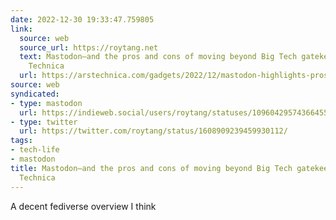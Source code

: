 ```yaml
---
date: 2022-12-30 19:33:47.759805
link:
  source: web
  source_url: https://roytang.net
  text: Mastodon—and the pros and cons of moving beyond Big Tech gatekeepers | Ars
    Technica
  url: https://arstechnica.com/gadgets/2022/12/mastodon-highlights-pros-and-cons-of-moving-beyond-big-tech-gatekeepers/
source: web
syndicated:
- type: mastodon
  url: https://indieweb.social/users/roytang/statuses/109604295743664559
- type: twitter
  url: https://twitter.com/roytang/status/1608909239459930112/
tags:
- tech-life
- mastodon
title: Mastodon—and the pros and cons of moving beyond Big Tech gatekeepers | Ars
  Technica
---
```


A decent fediverse overview I think
